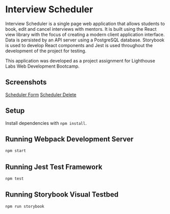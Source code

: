 # Interview Scheduler

Interview Scheduler is a single page web application that allows students to book, edit and cancel interviews with mentors. It is built using the React view library with the focus of creating a modern client application interface. Data is persisted by an API server using a PostgreSQL database. Storybook is used to develop React components and Jest is used throughout the development of the project for testing.

This application was developed as a project assignment for Lighthouse Labs Web Development Bootcamp.

## Screenshots

[Scheduler Form](https://github.com/cilantrodreams/scheduler/blob/master/docs/scheduler-form.png)
[Scheduler Delete](https://github.com/cilantrodreams/scheduler/blob/master/docs/scheduler-delete.png)

## Setup

Install dependencies with `npm install`.

## Running Webpack Development Server

```sh
npm start
```

## Running Jest Test Framework

```sh
npm test
```

## Running Storybook Visual Testbed

```sh
npm run storybook
```
